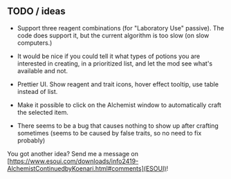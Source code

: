TODO / ideas
------------

- Support three reagent combinations (for "Laboratory Use" passive). The code does support it, but the current algorithm is too slow (on slow computers.)

- It would be nice if you could tell it what types of potions you are interested in creating, in a prioritized list, and let the mod see what's available and not.

- Prettier UI. Show reagent and trait icons, hover effect tooltip, use table instead of list.

- Make it possible to click on the Alchemist window to automatically craft the selected item.

- There seems to be a bug that causes nothing to show up after crafting sometimes (seems to be caused by false traits, so no need to fix probably)

You got another idea? Send me a message on [https://www.esoui.com/downloads/info2419-AlchemistContinuedbyKoenari.html#comments](ESOUI)!
